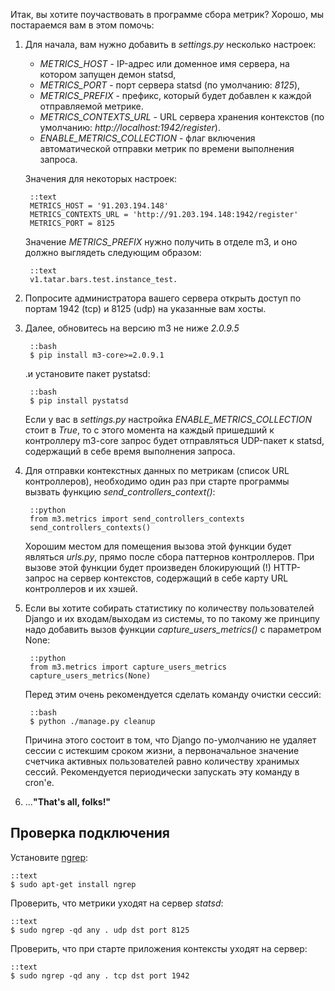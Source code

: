 <!-- 
.. title: Подключение отправки метрик
.. slug: how-install-send-metrics
.. date: 2014/03/19 15:18:39
.. tags: 
.. link: 
.. description: 
.. type: text
-->


Итак, вы хотите поучаствовать в программе сбора метрик? Хорошо, мы постараемся вам в этом помочь:

1. Для начала, вам нужно добавить в _settings.py_ несколько настроек:
    - *METRICS_HOST* - IP-адрес или доменное имя сервера, на котором запущен демон statsd,
    - *METRICS_PORT* - порт сервера statsd (по умолчанию: _8125_),
    - *METRICS_PREFIX* - префикс, который будет добавлен к каждой отправляемой метрике.
    - *METRICS_CONTEXTS_URL* - URL сервера хранения контекстов (по умолчанию: _http://localhost:1942/register_).
    - *ENABLE_METRICS_COLLECTION* - флаг включения автоматической отправки метрик по времени выполнения запроса.

    Значения для некоторых настроек:

        ::text
        METRICS_HOST = '91.203.194.148'
        METRICS_CONTEXTS_URL = 'http://91.203.194.148:1942/register'
        METRICS_PORT = 8125


    Значение *METRICS_PREFIX* нужно получить в отделе m3, и оно должно выглядеть следующим образом:

        ::text
        v1.tatar.bars.test.instance_test.

2. Попросите администратора вашего сервера открыть доступ по портам 1942 (tcp) и 8125 (udp) на указанные вам хосты.

3. Далее, обновитесь на версию m3 не ниже _2.0.9.5_

        ::bash
        $ pip install m3-core>=2.0.9.1

    .и установите пакет pystatsd:

        ::bash
        $ pip install pystatsd

    Если у вас в _settings.py_ настройка *ENABLE_METRICS_COLLECTION* стоит в *True*,
    то с этого момента на каждый пришедший к контроллеру m3-core запрос будет отправляться UDP-пакет к statsd,
    содержащий в себе время выполнения запроса.


4. Для отправки контекстных данных по метрикам (список URL контроллеров),
необходимо один раз при старте программы вызвать функцию *send_controllers_context()*:

        ::python
        from m3.metrics import send_controllers_contexts
        send_controllers_contexts()


    Хорошим местом для помещения вызова этой функции будет являться _urls.py_,
    прямо после сбора паттернов контроллеров.
    При вызове этой функции будет произведен блокирующий (!) HTTP-запрос на сервер контекстов,
    содержащий в себе карту URL контроллеров и их хэшей.

5. Если вы хотите собирать статистику по количеству пользователей Django и их входам/выходам из системы,
то по такому же принципу надо добавить вызов функции *capture_users_metrics()* с параметром None:

        ::python
        from m3.metrics import capture_users_metrics
        capture_users_metrics(None)

    Перед этим очень рекомендуется сделать команду очистки сессий:

        ::bash
        $ python ./manage.py cleanup

    Причина этого состоит в том, что Django по-умолчанию не удаляет сессии с истекшим сроком жизни, а первоначальное
    значение счетчика активных пользователей равно количеству хранимых сессий.
    Рекомендуется периодически запускать эту команду в cron'е.

6. ...**"That's all, folks!"**

Проверка подключения
--------------------

Установите [ngrep](http://ngrep.sourceforge.net/):

    ::text
    $ sudo apt-get install ngrep

Проверить, что метрики уходят на сервер _statsd_:

    ::text
    $ sudo ngrep -qd any . udp dst port 8125

Проверить, что при старте приложения контексты уходят на сервер:

    ::text
    $ sudo ngrep -qd any . tcp dst port 1942
